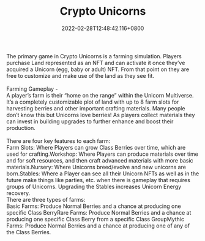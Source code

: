 ﻿---
title: "Crypto Unicorns"
description: "Digital Pet collecting and farming game."
lead: "Digital Pet collecting and farming game."
date: 2022-02-28T12:48:42.116+0800
lastmod: 2022-02-28T12:48:42.116+0800
draft: false
featuredImage: ["100_crypto-unicorns.jpg"]
score: "325"
status: "Development"
blockchain: ["Polygon"]
nft_support: "Yes"
free_to_play: "NFT"
play_to_earn: ["No"]
website: "https://www.cryptounicorns.fun/?utm_source=PlayToEarn.net&utm_medium=organic&utm_campaign=gamepage"
twitter: "https://twitter.com/crypto_unicorns"
discord: "https://discord.com/invite/xSAAjcEWRU"
telegram: 
github: 
youtube: 
twitch: 
facebook: 
instagram: 
reddit: 
medium: "https://medium.com/@lagunagames/hello-world-89d4ba36a359"
steam: 
gitbook: "https://whitepaper.cryptounicorns.fun/intro/tokenomics/play-and-earn"
googleplay: 
appstore: 

  
    
categories: ["games"]
games: ["Collectible","PVP","Racing"]
toc: false
pinned: false
weight: 
---
The primary game in Crypto Unicorns is a farming simulation. Players purchase Land represented as an NFT and can activate it once they’ve acquired a Unicorn (egg, baby or adult) NFT. From that point on they are free to customize and make use of the land as they see fit.<br> <br> Farming Gameplay - <br> A player’s farm is their “home on the range” within the Unicorn Multiverse. It’s a completely customizable plot of land with up to 8 farm slots for harvesting berries and other important crafting materials. Many people don’t know this but Unicorns love berries! As players collect materials they can invest in building upgrades to further enhance and boost their production. <br> <br> There are four key features to each farm:<br> Farm Slots: Where Players can grow Class Berries over time, which are used for crafting.Workshop: Where Players can produce materials over time and for soft resources, and then craft advanced materials with more basic materials.Nursery: Where Unicorns breed/evolve and new unicorns are born.Stables: Where a Player can see all their Unicorn NFTs as well as in the future make things like parties, etc. when there is gameplay that requires groups of Unicorns. Upgrading the Stables increases Unicorn Energy recovery.<br> There are three types of farms:<br> Basic Farms: Produce Normal Berries and a chance at producing one specific Class BerryRare Farms: Produce Normal Berries and a chance at producing one specific Class Berry from a specific Class GroupMythic Farms: Produce Normal Berries and a chance at producing one of any of the Class Berries.